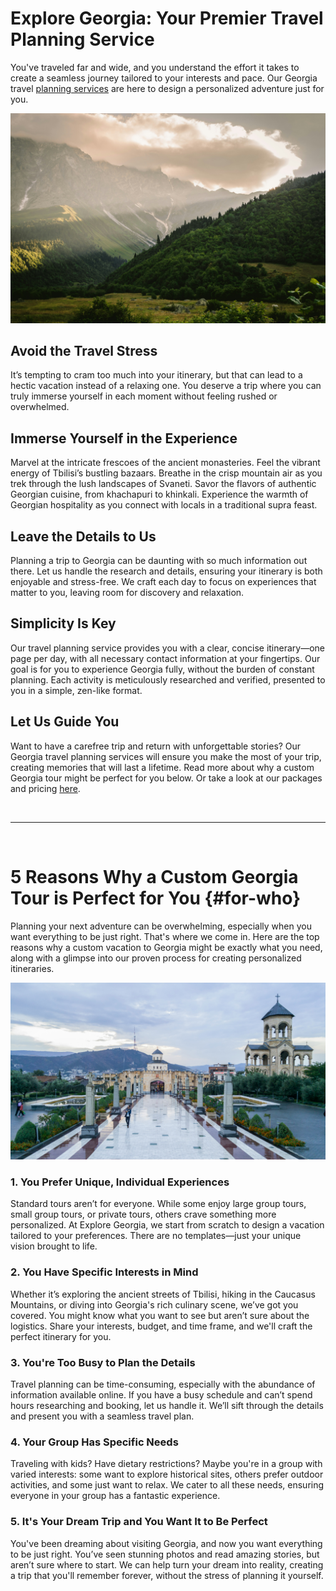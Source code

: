 # Explore Georgia: Your Premier Travel Planning Service

You've traveled far and wide, and you understand the effort it takes to create a seamless journey tailored to your interests and pace. Our Georgia travel [planning services](/our-travel-services/packages-pricing) are here to design a personalized adventure just for you.

![Samegrelo](../assets/samegrelo-sevo-svaneti.jpg)

## Avoid the Travel Stress

It’s tempting to cram too much into your itinerary, but that can lead to a hectic vacation instead of a relaxing one. You deserve a trip where you can truly immerse yourself in each moment without feeling rushed or overwhelmed.

## Immerse Yourself in the Experience

Marvel at the intricate frescoes of the ancient monasteries. Feel the vibrant energy of Tbilisi’s bustling bazaars. Breathe in the crisp mountain air as you trek through the lush landscapes of Svaneti. Savor the flavors of authentic Georgian cuisine, from khachapuri to khinkali. Experience the warmth of Georgian hospitality as you connect with locals in a traditional supra feast.

## Leave the Details to Us

Planning a trip to Georgia can be daunting with so much information out there. Let us handle the research and details, ensuring your itinerary is both enjoyable and stress-free. We craft each day to focus on experiences that matter to you, leaving room for discovery and relaxation.

## Simplicity Is Key

Our travel planning service provides you with a clear, concise itinerary—one page per day, with all necessary contact information at your fingertips. Our goal is for you to experience Georgia fully, without the burden of constant planning. Each activity is meticulously researched and verified, presented to you in a simple, zen-like format.

## Let Us Guide You

Want to have a carefree trip and return with unforgettable stories? Our Georgia travel planning services will ensure you make the most of your trip, creating memories that will last a lifetime. Read more about why a custom Georgia tour might be perfect for you below. Or take a look at our packages and pricing [here](/our-travel-services/packages-pricing).

&nbsp;

---

&nbsp;

# 5 Reasons Why a Custom Georgia Tour is Perfect for You {#for-who}

Planning your next adventure can be overwhelming, especially when you want everything to be just right. That's where we come in. Here are the top reasons why a custom vacation to Georgia might be exactly what you need, along with a glimpse into our proven process for creating personalized itineraries.

![Image](../assets/custom-georgia-travel-tbilisi.jpg)

### 1. You Prefer Unique, Individual Experiences

Standard tours aren’t for everyone. While some enjoy large group tours, small group tours, or private tours, others crave something more personalized. At Explore Georgia, we start from scratch to design a vacation tailored to your preferences. There are no templates—just your unique vision brought to life.

### 2. You Have Specific Interests in Mind

Whether it’s exploring the ancient streets of Tbilisi, hiking in the Caucasus Mountains, or diving into Georgia's rich culinary scene, we’ve got you covered. You might know what you want to see but aren’t sure about the logistics. Share your interests, budget, and time frame, and we'll craft the perfect itinerary for you.

### 3. You're Too Busy to Plan the Details

Travel planning can be time-consuming, especially with the abundance of information available online. If you have a busy schedule and can’t spend hours researching and booking, let us handle it. We’ll sift through the details and present you with a seamless travel plan.

### 4. Your Group Has Specific Needs

Traveling with kids? Have dietary restrictions? Maybe you're in a group with varied interests: some want to explore historical sites, others prefer outdoor activities, and some just want to relax. We cater to all these needs, ensuring everyone in your group has a fantastic experience.

### 5. It's Your Dream Trip and You Want It to Be Perfect

You've been dreaming about visiting Georgia, and now you want everything to be just right. You’ve seen stunning photos and read amazing stories, but aren’t sure where to start. We can help turn your dream into reality, creating a trip that you'll remember forever, without the stress of planning it yourself.
